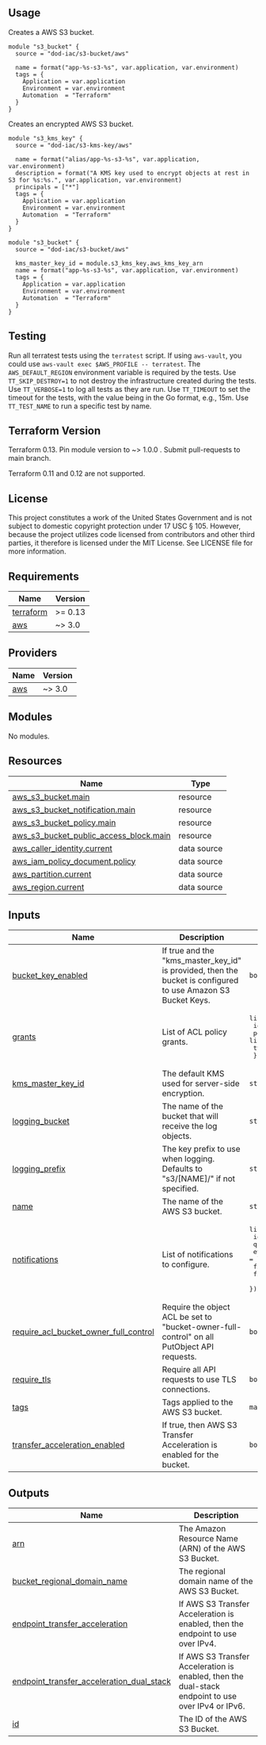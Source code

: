 <!-- BEGINNING OF PRE-COMMIT-TERRAFORM DOCS HOOK -->
## Usage

Creates a AWS S3 bucket.

```hcl
module "s3_bucket" {
  source = "dod-iac/s3-bucket/aws"

  name = format("app-%s-s3-%s", var.application, var.environment)
  tags = {
    Application = var.application
    Environment = var.environment
    Automation  = "Terraform"
  }
}
```

Creates an encrypted AWS S3 bucket.

```hcl
module "s3_kms_key" {
  source = "dod-iac/s3-kms-key/aws"

  name = format("alias/app-%s-s3-%s", var.application, var.environment)
  description = format("A KMS key used to encrypt objects at rest in S3 for %s:%s.", var.application, var.environment)
  principals = ["*"]
  tags = {
    Application = var.application
    Environment = var.environment
    Automation  = "Terraform"
  }
}

module "s3_bucket" {
  source = "dod-iac/s3-bucket/aws"

  kms_master_key_id = module.s3_kms_key.aws_kms_key_arn
  name = format("app-%s-s3-%s", var.application, var.environment)
  tags = {
    Application = var.application
    Environment = var.environment
    Automation  = "Terraform"
  }
}
```

## Testing

Run all terratest tests using the `terratest` script.  If using `aws-vault`, you could use `aws-vault exec $AWS_PROFILE -- terratest`.  The `AWS_DEFAULT_REGION` environment variable is required by the tests.  Use `TT_SKIP_DESTROY=1` to not destroy the infrastructure created during the tests.  Use `TT_VERBOSE=1` to log all tests as they are run.  Use `TT_TIMEOUT` to set the timeout for the tests, with the value being in the Go format, e.g., 15m.  Use `TT_TEST_NAME` to run a specific test by name.

## Terraform Version

Terraform 0.13. Pin module version to ~> 1.0.0 . Submit pull-requests to main branch.

Terraform 0.11 and 0.12 are not supported.

## License

This project constitutes a work of the United States Government and is not subject to domestic copyright protection under 17 USC § 105.  However, because the project utilizes code licensed from contributors and other third parties, it therefore is licensed under the MIT License.  See LICENSE file for more information.

## Requirements

| Name | Version |
|------|---------|
| <a name="requirement_terraform"></a> [terraform](#requirement\_terraform) | >= 0.13 |
| <a name="requirement_aws"></a> [aws](#requirement\_aws) | ~> 3.0 |

## Providers

| Name | Version |
|------|---------|
| <a name="provider_aws"></a> [aws](#provider\_aws) | ~> 3.0 |

## Modules

No modules.

## Resources

| Name | Type |
|------|------|
| [aws_s3_bucket.main](https://registry.terraform.io/providers/hashicorp/aws/latest/docs/resources/s3_bucket) | resource |
| [aws_s3_bucket_notification.main](https://registry.terraform.io/providers/hashicorp/aws/latest/docs/resources/s3_bucket_notification) | resource |
| [aws_s3_bucket_policy.main](https://registry.terraform.io/providers/hashicorp/aws/latest/docs/resources/s3_bucket_policy) | resource |
| [aws_s3_bucket_public_access_block.main](https://registry.terraform.io/providers/hashicorp/aws/latest/docs/resources/s3_bucket_public_access_block) | resource |
| [aws_caller_identity.current](https://registry.terraform.io/providers/hashicorp/aws/latest/docs/data-sources/caller_identity) | data source |
| [aws_iam_policy_document.policy](https://registry.terraform.io/providers/hashicorp/aws/latest/docs/data-sources/iam_policy_document) | data source |
| [aws_partition.current](https://registry.terraform.io/providers/hashicorp/aws/latest/docs/data-sources/partition) | data source |
| [aws_region.current](https://registry.terraform.io/providers/hashicorp/aws/latest/docs/data-sources/region) | data source |

## Inputs

| Name | Description | Type | Default | Required |
|------|-------------|------|---------|:--------:|
| <a name="input_bucket_key_enabled"></a> [bucket\_key\_enabled](#input\_bucket\_key\_enabled) | If true and the "kms\_master\_key\_id" is provided, then the bucket is configured to use Amazon S3 Bucket Keys. | `bool` | `false` | no |
| <a name="input_grants"></a> [grants](#input\_grants) | List of ACL policy grants. | <pre>list(object({<br>    id          = string<br>    permissions = list(string)<br>    type        = string<br>  }))</pre> | `[]` | no |
| <a name="input_kms_master_key_id"></a> [kms\_master\_key\_id](#input\_kms\_master\_key\_id) | The default KMS used for server-side encryption. | `string` | `""` | no |
| <a name="input_logging_bucket"></a> [logging\_bucket](#input\_logging\_bucket) | The name of the bucket that will receive the log objects. | `string` | `""` | no |
| <a name="input_logging_prefix"></a> [logging\_prefix](#input\_logging\_prefix) | The key prefix to use when logging.  Defaults to "s3/[NAME]/" if not specified. | `string` | `""` | no |
| <a name="input_name"></a> [name](#input\_name) | The name of the AWS S3 bucket. | `string` | n/a | yes |
| <a name="input_notifications"></a> [notifications](#input\_notifications) | List of notifications to configure. | <pre>list(object({<br>    id            = string<br>    queue_arn     = string<br>    events        = list(string)<br>    filter_prefix = string<br>    filter_suffix = string<br>  }))</pre> | `[]` | no |
| <a name="input_require_acl_bucket_owner_full_control"></a> [require\_acl\_bucket\_owner\_full\_control](#input\_require\_acl\_bucket\_owner\_full\_control) | Require the object ACL be set to "bucket-owner-full-control" on all PutObject API requests. | `bool` | `false` | no |
| <a name="input_require_tls"></a> [require\_tls](#input\_require\_tls) | Require all API requests to use TLS connections. | `bool` | `false` | no |
| <a name="input_tags"></a> [tags](#input\_tags) | Tags applied to the AWS S3 bucket. | `map(string)` | `{}` | no |
| <a name="input_transfer_acceleration_enabled"></a> [transfer\_acceleration\_enabled](#input\_transfer\_acceleration\_enabled) | If true, then AWS S3 Transfer Acceleration is enabled for the bucket. | `bool` | `false` | no |

## Outputs

| Name | Description |
|------|-------------|
| <a name="output_arn"></a> [arn](#output\_arn) | The Amazon Resource Name (ARN) of the AWS S3 Bucket. |
| <a name="output_bucket_regional_domain_name"></a> [bucket\_regional\_domain\_name](#output\_bucket\_regional\_domain\_name) | The regional domain name of the AWS S3 Bucket. |
| <a name="output_endpoint_transfer_acceleration"></a> [endpoint\_transfer\_acceleration](#output\_endpoint\_transfer\_acceleration) | If AWS S3 Transfer Acceleration is enabled, then the endpoint to use over IPv4. |
| <a name="output_endpoint_transfer_acceleration_dual_stack"></a> [endpoint\_transfer\_acceleration\_dual\_stack](#output\_endpoint\_transfer\_acceleration\_dual\_stack) | If AWS S3 Transfer Acceleration is enabled, then the dual-stack endpoint to use over IPv4 or IPv6. |
| <a name="output_id"></a> [id](#output\_id) | The ID of the AWS S3 Bucket. |
<!-- END OF PRE-COMMIT-TERRAFORM DOCS HOOK -->
